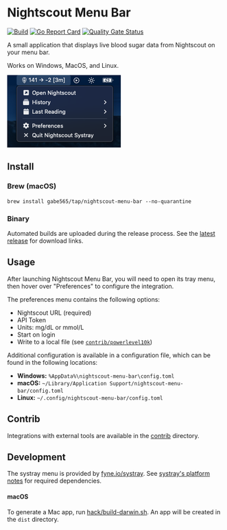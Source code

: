 # Nightscout Menu Bar

[![Build](https://github.com/gabe565/nightscout-menu-bar/actions/workflows/build.yml/badge.svg)](https://github.com/gabe565/nightscout-menu-bar/actions/workflows/build.yml)
[![Go Report Card](https://goreportcard.com/badge/github.com/gabe565/nightscout-menu-bar)](https://goreportcard.com/report/github.com/gabe565/nightscout-menu-bar)
[![Quality Gate Status](https://sonarcloud.io/api/project_badges/measure?project=gabe565_nightscout-menu-bar&metric=alert_status)](https://sonarcloud.io/summary/new_code?id=gabe565_nightscout-menu-bar)

A small application that displays live blood sugar data from Nightscout on your menu bar.

Works on Windows, MacOS, and Linux.

![macOS Screenshot](assets/macos-screenshot.webp?raw=true)

## Install

### Brew (macOS)

```shell
brew install gabe565/tap/nightscout-menu-bar --no-quarantine
```

### Binary

Automated builds are uploaded during the release process. See the [latest release](https://github.com/gabe565/nightscout-menu-bar/releases/latest) for download links.

## Usage

After launching Nightscout Menu Bar, you will need to open its tray menu, then hover over "Preferences" to configure the integration.

The preferences menu contains the following options:
- Nightscout URL (required)
- API Token
- Units: mg/dL or mmol/L
- Start on login
- Write to a local file (see [`contrib/powerlevel10k`](contrib/powerlevel10k))

Additional configuration is available in a configuration file, which can be found in the following locations:
- **Windows:** `%AppData%\nightscout-menu-bar\config.toml`
- **macOS:** `~/Library/Application Support/nightscout-menu-bar/config.toml`
- **Linux:** `~/.config/nightscout-menu-bar/config.toml`

## Contrib

Integrations with external tools are available in the [contrib](contrib) directory.

## Development

The systray menu is provided by
[fyne.io/systray](https://github.com/fyne-io/systray). See
[systray's platform notes](https://github.com/getlantern/systray#platform-notes)
for required dependencies.

#### macOS

To generate a Mac app, run [hack/build-darwin.sh](hack/build-darwin.sh).
An app will be created in the `dist` directory.
